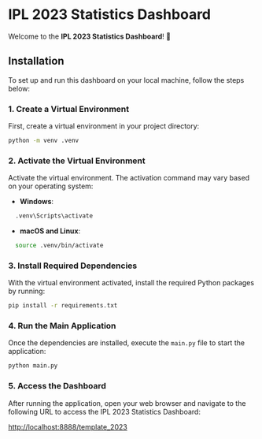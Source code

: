 # IPL 2023 Statistics Dashboard

Welcome to the **IPL 2023 Statistics Dashboard**! 🏏

## Installation

To set up and run this dashboard on your local machine, follow the steps below:

### 1. Create a Virtual Environment

First, create a virtual environment in your project directory:

```bash
python -m venv .venv
```

### 2. Activate the Virtual Environment

Activate the virtual environment. The activation command may vary based on your operating system:

- **Windows**:
```bash
  .venv\Scripts\activate
```

- **macOS and Linux**:
```bash
  source .venv/bin/activate
```

### 3. Install Required Dependencies

With the virtual environment activated, install the required Python packages by running:

```bash
pip install -r requirements.txt
```

### 4. Run the Main Application

Once the dependencies are installed, execute the `main.py` file to start the application:

```bash
python main.py
```

### 5. Access the Dashboard

After running the application, open your web browser and navigate to the following URL to access the IPL 2023 Statistics Dashboard:

[http://localhost:8888/template_2023](http://localhost:8888/template_2023)
